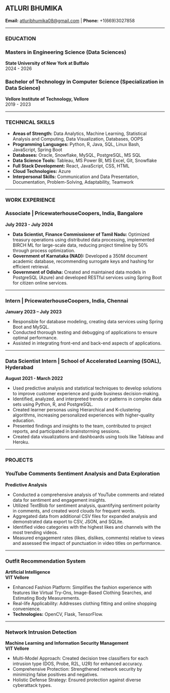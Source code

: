 
## ATLURI BHUMIKA

**Email:** atluribhumika08@gmail.com | **Phone:** +1(669)3027858

---

### EDUCATION

### Masters in Engineering Science (Data Sciences)  
**State University of New York at Buffalo**  
2024 - 2026  

### Bachelor of Technology in Computer Science (Specialization in Data Science)  
**Vellore Institute of Technology, Vellore**  
2019 - 2023  

---

### TECHNICAL SKILLS

- **Areas of Strength:** Data Analytics, Machine Learning, Statistical Analysis and Computing, Data Visualization, Databases, OOPS  
- **Programming Languages:** Python, R, Java, SQL, Linux Bash, JavaScript, Spring Boot  
- **Databases:** Oracle, Snowflake, MySQL, PostgreSQL, MS SQL  
- **Data Science Tools:** Tableau, MS Power BI, MS Excel, Git, Snowflake  
- **Full Stack Development:** React, JavaScript, CSS, HTML  
- **Cloud Technologies:** Azure  
- **Interpersonal Skills:** Communication and Data Presentation, Documentation, Problem-Solving, Adaptability, Teamwork  

---

### WORK EXPERIENCE

### **Associate | PricewaterhouseCoopers, India, Bangalore**  
**July 2023 - July 2024**  
- **Data Scientist, Finance Commissioner of Tamil Nadu:** Optimized treasury operations using distributed data processing, implemented BIRCH ML for large-scale data, reducing project timeline by 50% through process optimization.  
- **Government of Karnataka (NAD):** Developed a 350M document academic database, recommending surrogate keys and hashing for efficient retrieval.  
- **Government of Odisha:** Created and maintained data models in PostgreSQL (Azure) and developed RESTful services using Spring Boot for citizen online services.  

---

### **Intern | PricewaterhouseCoopers, India, Chennai**  
**January 2023 – July 2023**  
- Responsible for database modeling, creating data services using Spring Boot and MySQL.  
- Conducted thorough testing and debugging of applications to ensure optimal performance.  
- Assisted in integrating front-end and back-end aspects of applications.  

---

### **Data Scientist Intern | School of Accelerated Learning (SOAL), Hyderabad**  
**August 2021 - March 2022**  
- Used predictive analysis and statistical techniques to develop solutions to improve customer experience and guide business decision-making.  
- Identified, analyzed, and interpreted trends or patterns in complex data sets using Python, R, and PostgreSQL.  
- Created learner personas using Hierarchical and K-clustering algorithms, increasing personalized experiences with higher-quality education.  
- Presented findings and insights to the team, contributed to project reports, and participated in brainstorming sessions.  
- Created data visualizations and dashboards using tools like Tableau and Heroku.  

---

### PROJECTS

### **YouTube Comments Sentiment Analysis and Data Exploration**  
**Predictive Analysis**  
- Conducted a comprehensive analysis of YouTube comments and related data for sentiment and engagement insights.  
- Utilized TextBlob for sentiment analysis, quantifying sentiment polarity in comments, and created word clouds for frequent words.  
- Aggregated data from additional CSV files for expanded analysis and demonstrated data export to CSV, JSON, and SQLite.  
- Identified video categories with the highest likes and channels with the most trending videos.  
- Measured engagement rates (likes, dislikes, comments) relative to views and assessed the impact of punctuation in video titles on performance.

---

### **Outfit Recommendation System**  
**Artificial Intelligence**  
**VIT Vellore**  
- Enhanced Fashion Platform: Simplifies the fashion experience with features like Virtual Try-Ons, Image-Based Clothing Searches, and Estimating Body Measurements.  
- Real-life Applicability: Addresses clothing fitting and online shopping convenience.  
- **Technologies:** OpenCV, Flask, TensorFlow.

---

### **Network Intrusion Detection**  
**Machine Learning and Information Security Management**  
**VIT Vellore**  
- Multi-Model Approach: Created decision tree classifiers for each intrusion type (DOS, Probe, R2L, U2R) for enhanced accuracy.  
- Comprehensive Protection: Strengthened network security by minimizing false positives and negatives.  
- Holistic Defense Strategy: Ensured protection against diverse cyberattack types.  
